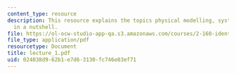 ```yaml
---
content_type: resource
description: This resource explains the topics physical modelling, system identification
  in a nutshell.
file: https://ol-ocw-studio-app-qa.s3.amazonaws.com/courses/2-160-identification-estimation-and-learning-spring-2006/024038d962b1e7d63130fc746e03ef71_lecture_1.pdf
file_type: application/pdf
resourcetype: Document
title: lecture_1.pdf
uid: 024038d9-62b1-e7d6-3130-fc746e03ef71
---
```

